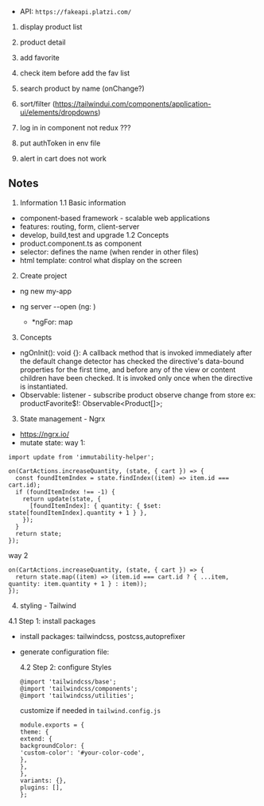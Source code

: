 - API: `https://fakeapi.platzi.com/`

1. display product list
2. product detail
3. add favorite
4. check item before add the fav list
5. search product by name (onChange?)
6. sort/filter (https://tailwindui.com/components/application-ui/elements/dropdowns)

7. log in in component not redux ???
8. put authToken in env file
9. alert in cart does not work

## Notes

1. Information
   1.1 Basic information

- component-based framework - scalable web applications
- features: routing, form, client-server
- develop, build,test and upgrade
  1.2 Concepts
- product.component.ts as component
- selector: defines the name (when render in other files)
- html template: control what display on the screen

2. Create project

- ng new my-app

- ng server --open
  (ng: )
  - \*ngFor: map

3. Concepts

- ngOnInit(): void {}: A callback method that is invoked immediately after the default change detector has checked the directive's data-bound properties for the first time, and before any of the view or content children have been checked. It is invoked only once when the directive is instantiated.
- Observable: listener - subscribe
  product observe change from store
  ex: productFavorite$!: Observable<Product[]>;

3. State management - Ngrx

- https://ngrx.io/
- mutate state:
  way 1:

```
import update from 'immutability-helper';

on(CartActions.increaseQuantity, (state, { cart }) => {
  const foundItemIndex = state.findIndex((item) => item.id === cart.id);
  if (foundItemIndex !== -1) {
    return update(state, {
      [foundItemIndex]: { quantity: { $set: state[foundItemIndex].quantity + 1 } },
    });
  }
  return state;
});
```

way 2

```
on(CartActions.increaseQuantity, (state, { cart }) => {
  return state.map((item) => (item.id === cart.id ? { ...item, quantity: item.quantity + 1 } : item));
});
```

4. styling - Tailwind

4.1 Step 1: install packages

- install packages: tailwindcss, postcss,autoprefixer
- generate configuration file:

  4.2 Step 2: configure Styles

  ```
  @import 'tailwindcss/base';
  @import 'tailwindcss/components';
  @import 'tailwindcss/utilities';
  ```

  customize if needed in `tailwind.config.js`

  ```
  module.exports = {
  theme: {
  extend: {
  backgroundColor: {
  'custom-color': '#your-color-code',
  },
  },
  },
  variants: {},
  plugins: [],
  };

  ```
